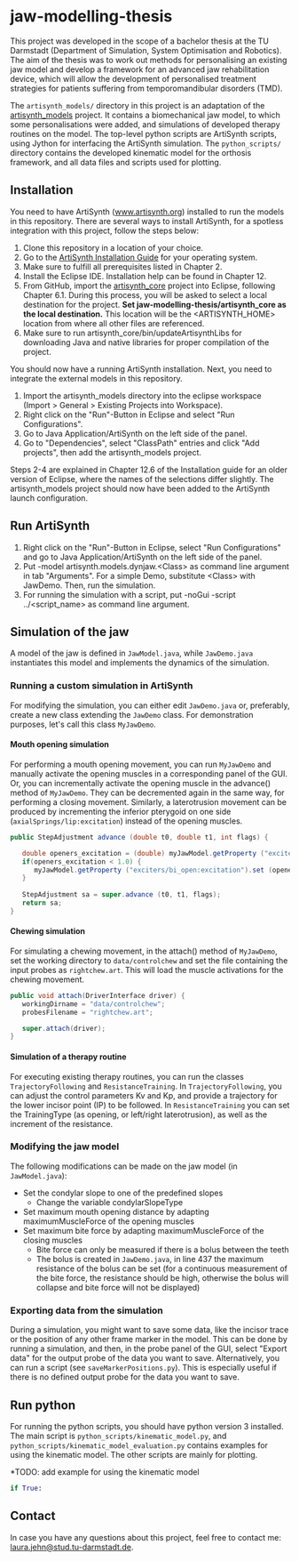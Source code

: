 # jaw-modelling-thesis

This project was developed in the scope of a bachelor thesis at the TU Darmstadt (Department of Simulation, System Optimisation and Robotics). The aim of the thesis was to work out methods for personalising an existing jaw model and develop a framework for an advanced jaw rehabilitation device, which will allow the development of personalised treatment strategies for patients suffering from temporomandibular disorders (TMD).

The `artisynth_models/` directory in this project is an adaptation of the [artisynth_models](https://github.com/artisynth/artisynth_models.git) project. It contains a biomechanical jaw model, to which some personalisations were added, and simulations of developed therapy routines on the model. The top-level python scripts are ArtiSynth scripts, using Jython for interfacing the ArtiSynth simulation. The `python_scripts/` directory contains the developed kinematic model for the orthosis framework, and all data files and scripts used for plotting.

## Installation

You need to have ArtiSynth (www.artisynth.org) installed to run the
models in this repository. There are several ways to install ArtiSynth, for a spotless integration with this project, follow the steps below:

1. Clone this repository in a location of your choice.
2. Go to the [ArtiSynth Installation Guide](https://www.artisynth.org/manuals/index.jsp) for your operating system.
3. Make sure to fulfill all prerequisites listed in Chapter 2.
4. Install the Eclipse IDE. Installation help can be found in Chapter 12.
5. From GitHub, import the [artisynth_core](https://github.com/artisynth/artisynth_core.git) project into Eclipse, following Chapter 6.1. During this process, you will be asked to select a local destination for the project. **Set jaw-modelling-thesis/artisynth_core as the local destination.** This location will be the <ARTISYNTH_HOME> location from where all other files are referenced.
6. Make sure to run artisynth_core/bin/updateArtisynthLibs for downloading Java and native libraries for proper compilation of the project.

You should now have a running ArtiSynth installation. Next, you need to integrate the external models in this repository.

1. Import the artisynth_models directory into the eclipse workspace (Import > General > Existing Projects into Workspace).
2. Right click on the "Run"-Button in Eclipse and select "Run Configurations".
3. Go to Java Application/ArtiSynth on the left side of the panel.
4. Go to "Dependencies", select "ClassPath" entries and click "Add projects", then add the artisynth_models project.

Steps 2-4 are explained in Chapter 12.6 of the Installation guide for an older version of Eclipse, where the names of the selections differ slightly.
The artisynth_models project should now have been added to the ArtiSynth launch configuration.

## Run ArtiSynth

1. Right click on the "Run"-Button in Eclipse, select "Run Configurations" and go to Java Application/ArtiSynth on the left side of the panel.
2. Put -model artisynth.models.dynjaw.\<Class\> as command line argument in tab "Arguments". For a simple Demo, substitute \<Class\> with JawDemo. Then, run the simulation.
3. For running the simulation with a script, put -noGui -script ../\<script_name\> as command line argument.

## Simulation of the jaw

A model of the jaw is defined in `JawModel.java`, while `JawDemo.java` instantiates this model and implements the dynamics of the simulation.

### Running a custom simulation in ArtiSynth

For modifying the simulation, you can either edit `JawDemo.java` or, preferably, create a new class extending the `JawDemo` class. For demonstration purposes, let's call this class `MyJawDemo`.

#### Mouth opening simulation

For performing a mouth opening movement, you can run `MyJawDemo` and manually activate the opening muscles in a corresponding panel of the GUI. Or, you can incrementally activate the opening muscle in the advance() method of `MyJawDemo`. They can be decremented again in the same way, for performing a closing movement. Similarly, a laterotrusion movement can be produced by incrementing the inferior pterygoid on one side (`axialSprings/lip:excitation`) instead of the opening muscles.

```java
public StepAdjustment advance (double t0, double t1, int flags) {

   double openers_excitation = (double) myJawModel.getProperty ("exciters/bi_open:excitation").get ();
   if(openers_excitation < 1.0) {
      myJawModel.getProperty ("exciters/bi_open:excitation").set (openers_excitation+0.005);
   }
      
   StepAdjustment sa = super.advance (t0, t1, flags);
   return sa;
}
```

#### Chewing simulation

For simulating a chewing movement, in the attach() method of `MyJawDemo`, set the working directory to `data/controlchew` and set the file containing the input probes as `rightchew.art`. This will load the muscle activations for the chewing movement.

```java
public void attach(DriverInterface driver) {
   workingDirname = "data/controlchew";
   probesFilename = "rightchew.art";

   super.attach(driver);
}
```

#### Simulation of a therapy routine

For executing existing therapy routines, you can run the classes `TrajectoryFollowing` and `ResistanceTraining`. In `TrajectoryFollowing`, you can adjust the control parameters Kv and Kp, and provide a trajectory for the lower incisor point (IP) to be followed. In `ResistanceTraining` you can set the TrainingType (as opening, or left/right laterotrusion), as well as the increment of the resistance.

### Modifying the jaw model

The following modifications can be made on the jaw model (in `JawModel.java`):

* Set the condylar slope to one of the predefined slopes
  * Change the variable condylarSlopeType
* Set maximum mouth opening distance by adapting maximumMuscleForce of the opening muscles
* Set maximum bite force by adapting maximumMuscleForce of the closing muscles
  * Bite force can only be measured if there is a bolus between the teeth
  * The bolus is created in `JawDemo.java`, in line 437 the maximum resistance of the bolus can be set (for a continuous measurement of the bite force, the resistance should be high, otherwise the bolus will collapse and bite force will not be displayed)

### Exporting data from the simulation

During a simulation, you might want to save some data, like the incisor trace or the position of any other frame marker in the model. This can be done by running a simulation, and then, in the probe panel of the GUI, select "Export data" for the output probe of the data you want to save. Alternatively, you can run a script (see `saveMarkerPositions.py`). This is especially useful if there is no defined output probe for the data you want to save.

## Run python

For running the python scripts, you should have python version 3 installed. The main script is `python_scripts/kinematic_model.py`, and `python_scripts/kinematic_model_evaluation.py` contains examples for using the kinematic model. The other scripts are mainly for plotting.

*TODO: add example for using the kinematic model

```python
if True:
```

## Contact
In case you have any questions about this project, feel free to contact me: laura.jehn@stud.tu-darmstadt.de.
